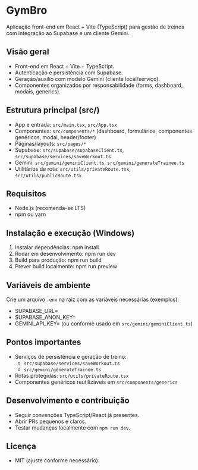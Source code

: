 # GymBro

Aplicação front-end em React + Vite (TypeScript) para gestão de treinos com integração ao Supabase e um cliente Gemini.

## Visão geral
- Front-end em React + Vite + TypeScript.
- Autenticação e persistência com Supabase.
- Geração/auxílio com modelo Gemini (cliente local/serviço).
- Componentes organizados por responsabilidade (forms, dashboard, modais, generics).

## Estrutura principal (src/)
- App e entrada: `src/main.tsx`, `src/App.tsx`
- Componentes: `src/components/*` (dashboard, formulários, componentes genéricos, modal, header/footer)
- Páginas/layouts: `src/pages/*`
- Supabase: `src/supabase/supabaseClient.ts`, `src/supabase/services/saveWorkout.ts`
- Gemini: `src/gemini/geminiClient.ts`, `src/gemini/generateTrainee.ts`
- Utilitários de rota: `src/utils/privateRoute.tsx`, `src/utils/publicRoute.tsx`

## Requisitos
- Node.js (recomenda-se LTS)
- npm ou yarn

## Instalação e execução (Windows)
1. Instalar dependências:
   npm install
2. Rodar em desenvolvimento:
   npm run dev
3. Build para produção:
   npm run build
4. Prever build localmente:
   npm run preview

## Variáveis de ambiente
Crie um arquivo `.env` na raiz com as variáveis necessárias (exemplos):
- SUPABASE_URL=
- SUPABASE_ANON_KEY=
- GEMINI_API_KEY= (ou conforme usado em `src/gemini/geminiClient.ts`)

## Pontos importantes
- Serviços de persistência e geração de treino:
  - `src/supabase/services/saveWorkout.ts`
  - `src/gemini/generateTrainee.ts`
- Rotas protegidas: `src/utils/privateRoute.tsx`
- Componentes genéricos reutilizáveis em `src/components/generics`

## Desenvolvimento e contribuição
- Seguir convenções TypeScript/React já presentes.
- Abrir PRs pequenos e claros.
- Testar mudanças localmente com `npm run dev`.

## Licença
- MIT (ajuste conforme necessário).
